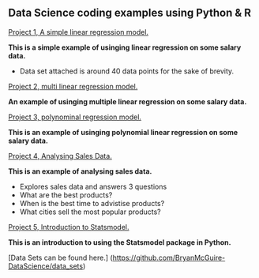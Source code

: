 ## Data Science coding examples using Python & R


[Project 1, A simple linear regression model.](https://github.com/BryanMcGuire-DataScience/simple_linear_regression)

**This is a simple example of usinging linear regression on some salary data.**

- Data set attached is around 40 data points for the sake of brevity.


[Project 2, multi linear regression model.](https://github.com/BryanMcGuire-DataScience/multi_linear_regression)

**An example of usinging multiple linear regression on some salary data.**


[Project 3, polynominal regression model.](https://github.com/BryanMcGuire-DataScience/polynominal_regression)

**This is an example of usinging polynomial linear regression on some salary data.**


[Project 4, Analysing Sales Data.](https://github.com/BryanMcGuire-DataScience/Sales_example)

**This is an example of analysing sales data.**

- Explores sales data and answers 3 questions
- What are the best products?
- When is the best time to advistise products?
- What cities sell the most popular products?


[Project 5, Introduction to Statsmodel.](https://github.com/BryanMcGuire-DataScience/stats_model)

**This is an introduction to using the Statsmodel package in Python.**


[Data Sets can be found here.] (https://github.com/BryanMcGuire-DataScience/data_sets)




